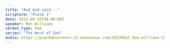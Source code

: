 ```yaml
---
title: "And God said..."
scripture: "Psalm 1"
date: 2013-09-15T08:00:00Z
speaker: Ron Williams
sermon_type: 8am
series: "The Word of God"
audio: https://pcpc8amsermons.s3.amazonaws.com/20130915_8am_williams-523742c0035d5.mp3 
---
```



